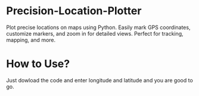 # Precision-Location-Plotter
Plot precise locations on maps using Python. Easily mark GPS coordinates, customize markers, and zoom in for detailed views. Perfect for tracking, mapping, and more.
# How to Use?
Just dowload the code and enter longitude and latitude and you are good to go.
